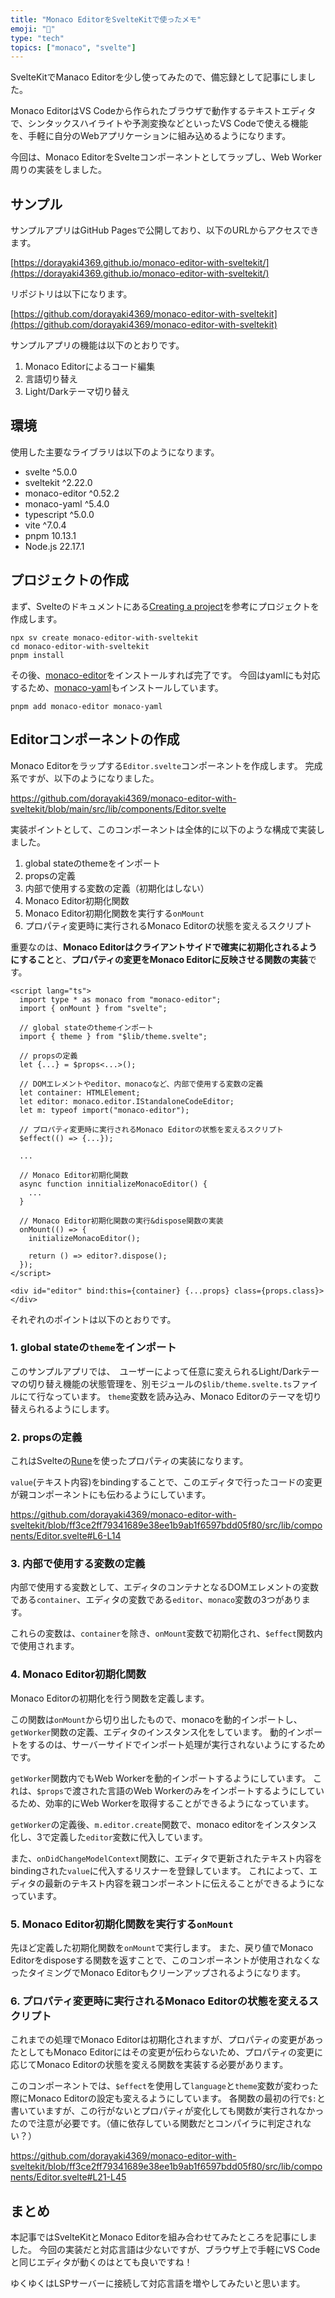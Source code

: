 ```yaml
---
title: "Monaco EditorをSvelteKitで使ったメモ"
emoji: "📝"
type: "tech"
topics: ["monaco", "svelte"]
---
```


SvelteKitでManaco Editorを少し使ってみたので、備忘録として記事にしました。

Monaco EditorはVS Codeから作られたブラウザで動作するテキストエディタで、シンタックスハイライトや予測変換などといったVS Codeで使える機能を、手軽に自分のWebアプリケーションに組み込めるようになります。

今回は、Monaco EditorをSvelteコンポーネントとしてラップし、Web Worker周りの実装をしました。

## サンプル

サンプルアプリはGitHub Pagesで公開しており、以下のURLからアクセスできます。

[https://dorayaki4369.github.io/monaco-editor-with-sveltekit/](https://dorayaki4369.github.io/monaco-editor-with-sveltekit/)

リポジトリは以下になります。

[https://github.com/dorayaki4369/monaco-editor-with-sveltekit](https://github.com/dorayaki4369/monaco-editor-with-sveltekit)

サンプルアプリの機能は以下のとおりです。

1. Monaco Editorによるコード編集
2. 言語切り替え
3. Light/Darkテーマ切り替え

## 環境

使用した主要なライブラリは以下のようになります。

+ svelte ^5.0.0
+ sveltekit ^2.22.0
+ monaco-editor ^0.52.2
+ monaco-yaml ^5.4.0
+ typescript ^5.0.0
+ vite ^7.0.4
+ pnpm 10.13.1
+ Node.js 22.17.1

## プロジェクトの作成

まず、Svelteのドキュメントにある[Creating a project](https://svelte.dev/docs/kit/creating-a-project)を参考にプロジェクトを作成します。

```shell
npx sv create monaco-editor-with-sveltekit
cd monaco-editor-with-sveltekit
pnpm install
```

その後、[monaco-editor](https://github.com/microsoft/monaco-editor)をインストールすれば完了です。
今回はyamlにも対応するため、[monaco-yaml](https://github.com/remcohaszing/monaco-yaml)もインストールしています。

```shell
pnpm add monaco-editor monaco-yaml
```

## Editorコンポーネントの作成

Monaco Editorをラップする`Editor.svelte`コンポーネントを作成します。
完成系ですが、以下のようになりました。

https://github.com/dorayaki4369/monaco-editor-with-sveltekit/blob/main/src/lib/components/Editor.svelte

実装ポイントとして、このコンポーネントは全体的に以下のような構成で実装しました。

1. global stateのthemeをインポート
2. propsの定義
3. 内部で使用する変数の定義（初期化はしない）
4. Monaco Editor初期化関数
5. Monaco Editor初期化関数を実行する`onMount`
6. プロパティ変更時に実行されるMonaco Editorの状態を変えるスクリプト

重要なのは、**Monaco Editorはクライアントサイドで確実に初期化されるようにすること**と、**プロパティの変更をMonaco Editorに反映させる関数の実装**です。

```svelte
<script lang="ts">
  import type * as monaco from "monaco-editor";
  import { onMount } from "svelte";

  // global stateのthemeインポート
  import { theme } from "$lib/theme.svelte";

  // propsの定義
  let {...} = $props<...>();

  // DOMエレメントやeditor、monacoなど、内部で使用する変数の定義
  let container: HTMLElement;
  let editor: monaco.editor.IStandaloneCodeEditor;
  let m: typeof import("monaco-editor");

  // プロパティ変更時に実行されるMonaco Editorの状態を変えるスクリプト
  $effect(() => {...});

  ...

  // Monaco Editor初期化関数
  async function innitializeMonacoEditor() {
    ...
  }

  // Monaco Editor初期化関数の実行&dispose関数の実装
  onMount(() => {
    initializeMonacoEditor();

    return () => editor?.dispose();
  });
</script>

<div id="editor" bind:this={container} {...props} class={props.class}></div>
```

それぞれのポイントは以下のとおりです。

### 1. global stateの`theme`をインポート

このサンプルアプリでは、　ユーザーによって任意に変えられるLight/Darkテーマの切り替え機能の状態管理を、別モジュールの`$lib/theme.svelte.ts`ファイルにて行なっています。
`theme`変数を読み込み、Monaco Editorのテーマを切り替えられるようにします。

### 2. propsの定義

これはSvelteの[Rune](https://svelte.jp/blog/runes)を使ったプロパティの実装になります。

`value`(テキスト内容)をbindingすることで、このエディタで行ったコードの変更が親コンポーネントにも伝わるようにしています。

https://github.com/dorayaki4369/monaco-editor-with-sveltekit/blob/ff3ce2ff79341689e38ee1b9ab1f6597bdd05f80/src/lib/components/Editor.svelte#L6-L14

### 3. 内部で使用する変数の定義

内部で使用する変数として、エディタのコンテナとなるDOMエレメントの変数である`container`、エディタの変数である`editor`、`monaco`変数の3つがあります。

これらの変数は、`container`を除き、`onMount`変数で初期化され、`$effect`関数内で使用されます。

### 4. Monaco Editor初期化関数

Monaco Editorの初期化を行う関数を定義します。

この関数は`onMount`から切り出したもので、monacoを動的インポートし、`getWorker`関数の定義、エディタのインスタンス化をしています。
動的インポートをするのは、サーバーサイドでインポート処理が実行されないようにするためです。

`getWorker`関数内でもWeb Workerを動的インポートするようにしています。
これは、`$props`で渡された言語のWeb Workerのみをインポートするようにしているため、効率的にWeb Workerを取得することができるようになっています。

`getWorker`の定義後、`m.editor.create`関数で、monaco editorをインスタンス化し、3で定義した`editor`変数に代入しています。

また、`onDidChangeModelContext`関数に、エディタで更新されたテキスト内容をbindingされた`value`に代入するリスナーを登録しています。
これによって、エディタの最新のテキスト内容を親コンポーネントに伝えることができるようになっています。

### 5. Monaco Editor初期化関数を実行する`onMount`

先ほど定義した初期化関数を`onMount`で実行します。
また、戻り値でMonaco Editorをdisposeする関数を返すことで、このコンポーネントが使用されなくなったタイミングでMonaco Editorもクリーンアップされるようになります。

### 6. プロパティ変更時に実行されるMonaco Editorの状態を変えるスクリプト

これまでの処理でMonaco Editorは初期化されますが、プロパティの変更があったとしてもMonaco Editorにはその変更が伝わらないため、プロパティの変更に応じてMonaco Editorの状態を変える関数を実装する必要があります。

このコンポーネントでは、`$effect`を使用して`language`と`theme`変数が変わった際にMonaco Editorの設定も変えるようにしています。
各関数の最初の行で`$:`と書いていますが、この行がないとプロパティが変化しても関数が実行されなかったので注意が必要です。（値に依存している関数だとコンパイラに判定されない？）

https://github.com/dorayaki4369/monaco-editor-with-sveltekit/blob/ff3ce2ff79341689e38ee1b9ab1f6597bdd05f80/src/lib/components/Editor.svelte#L21-L45

## まとめ

本記事ではSvelteKitとMonaco Editorを組み合わせてみたところを記事にしました。
今回の実装だと対応言語は少ないですが、ブラウザ上で手軽にVS Codeと同じエディタが動くのはとても良いですね！

ゆくゆくはLSPサーバーに接続して対応言語を増やしてみたいと思います。